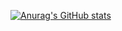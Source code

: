 
[![Anurag's GitHub stats](https://github-readme-stats.vercel.app/api?username=Khal011)](https://github.com/anuraghazra/github-readme-stats)
